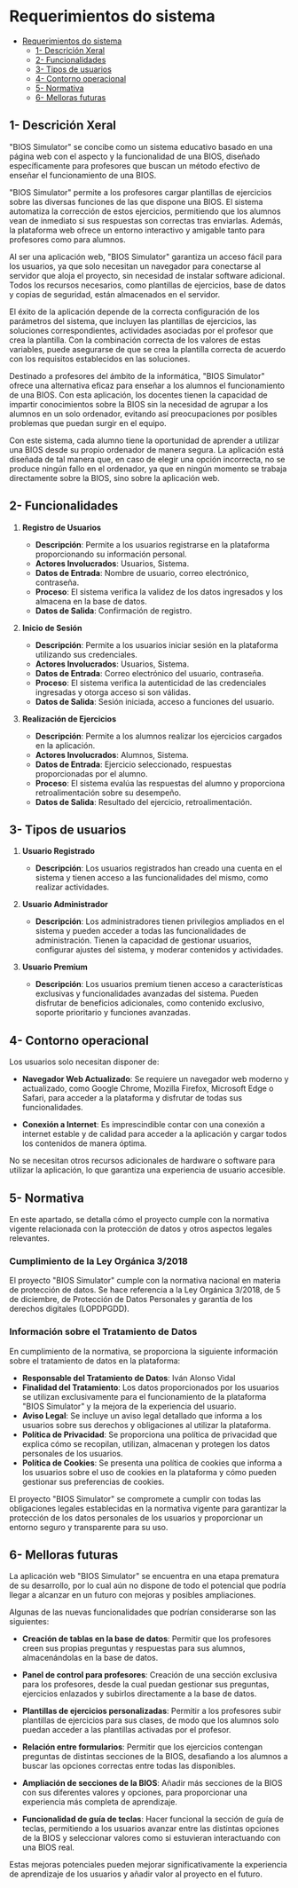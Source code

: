 # Requerimientos do sistema

- [Requerimientos do sistema](#requerimientos-do-sistema)
  - [1- Descrición Xeral](#1--descrición-xeral)
  - [2- Funcionalidades](#2--funcionalidades)
  - [3- Tipos de usuarios](#3--tipos-de-usuarios)
  - [4- Contorno operacional](#4--contorno-operacional)
  - [5- Normativa](#5--normativa)
  - [6- Melloras futuras](#6--melloras-futuras)

## 1- Descrición Xeral

"BIOS Simulator" se concibe como un sistema educativo basado en una página web con el aspecto y la funcionalidad de una BIOS, diseñado específicamente para profesores que buscan un método efectivo de enseñar el funcionamiento de una BIOS.

"BIOS Simulator" permite a los profesores cargar plantillas de ejercicios sobre las diversas funciones de las que dispone una BIOS. El sistema automatiza la corrección de estos ejercicios, permitiendo que los alumnos vean de inmediato si sus respuestas son correctas tras enviarlas. Además, la plataforma web ofrece un entorno interactivo y amigable tanto para profesores como para alumnos.

Al ser una aplicación web, "BIOS Simulator" garantiza un acceso fácil para los usuarios, ya que solo necesitan un navegador para conectarse al servidor que aloja el proyecto, sin necesidad de instalar software adicional. Todos los recursos necesarios, como plantillas de ejercicios, base de datos y copias de seguridad, están almacenados en el servidor.

El éxito de la aplicación depende de la correcta configuración de los parámetros del sistema, que incluyen las plantillas de ejercicios, las soluciones correspondientes, actividades asociadas por el profesor que crea la plantilla. Con la combinación correcta de los valores de estas variables, puede asegurarse de que se crea la plantilla correcta de acuerdo con los requisitos establecidos en las soluciones.

Destinado a profesores del ámbito de la informática, "BIOS Simulator" ofrece una alternativa eficaz para enseñar a los alumnos el funcionamiento de una BIOS. Con esta aplicación, los docentes tienen la capacidad de impartir conocimientos sobre la BIOS sin la necesidad de agrupar a los alumnos en un solo ordenador, evitando así preocupaciones por posibles problemas que puedan surgir en el equipo.

Con este sistema, cada alumno tiene la oportunidad de aprender a utilizar una BIOS desde su propio ordenador de manera segura. La aplicación está diseñada de tal manera que, en caso de elegir una opción incorrecta, no se produce ningún fallo en el ordenador, ya que en ningún momento se trabaja directamente sobre la BIOS, sino sobre la aplicación web.

## 2- Funcionalidades

1. **Registro de Usuarios**
   - **Descripción**: Permite a los usuarios registrarse en la plataforma proporcionando su información personal.
   - **Actores Involucrados**: Usuarios, Sistema.
   - **Datos de Entrada**: Nombre de usuario, correo electrónico, contraseña.
   - **Proceso**: El sistema verifica la validez de los datos ingresados y los almacena en la base de datos.
   - **Datos de Salida**: Confirmación de registro.

2. **Inicio de Sesión**
   - **Descripción**: Permite a los usuarios iniciar sesión en la plataforma utilizando sus credenciales.
   - **Actores Involucrados**: Usuarios, Sistema.
   - **Datos de Entrada**: Correo electrónico del usuario, contraseña.
   - **Proceso**: El sistema verifica la autenticidad de las credenciales ingresadas y otorga acceso si son válidas.
   - **Datos de Salida**: Sesión iniciada, acceso a funciones del usuario.

3. **Realización de Ejercicios**
   - **Descripción**: Permite a los alumnos realizar los ejercicios cargados en la aplicación.
   - **Actores Involucrados**: Alumnos, Sistema.
   - **Datos de Entrada**: Ejercicio seleccionado, respuestas proporcionadas por el alumno.
   - **Proceso**: El sistema evalúa las respuestas del alumno y proporciona retroalimentación sobre su desempeño.
   - **Datos de Salida**: Resultado del ejercicio, retroalimentación.

## 3- Tipos de usuarios
   
1. **Usuario Registrado**
   - **Descripción**: Los usuarios registrados han creado una cuenta en el sistema y tienen acceso a las funcionalidades del mismo, como realizar actividades.

2. **Usuario Administrador**
   - **Descripción**: Los administradores tienen privilegios ampliados en el sistema y pueden acceder a todas las funcionalidades de administración. Tienen la capacidad de gestionar usuarios, configurar ajustes del sistema, y moderar contenidos y actividades.

3. **Usuario Premium**
   - **Descripción**: Los usuarios premium tienen acceso a características exclusivas y funcionalidades avanzadas del sistema. Pueden disfrutar de beneficios adicionales, como contenido exclusivo, soporte prioritario y funciones avanzadas.

## 4- Contorno operacional

Los usuarios solo necesitan disponer de:

- **Navegador Web Actualizado**: Se requiere un navegador web moderno y actualizado, como Google Chrome, Mozilla Firefox, Microsoft Edge o Safari, para acceder a la plataforma y disfrutar de todas sus funcionalidades.

- **Conexión a Internet**: Es imprescindible contar con una conexión a internet estable y de calidad para acceder a la aplicación y cargar todos los contenidos de manera óptima.

No se necesitan otros recursos adicionales de hardware o software para utilizar la aplicación, lo que garantiza una experiencia de usuario accesible.

## 5- Normativa

En este apartado, se detalla cómo el proyecto cumple con la normativa vigente relacionada con la protección de datos y otros aspectos legales relevantes.

### Cumplimiento de la Ley Orgánica 3/2018

El proyecto "BIOS Simulator" cumple con la normativa nacional en materia de protección de datos. Se hace referencia a la Ley Orgánica 3/2018, de 5 de diciembre, de Protección de Datos Personales y garantía de los derechos digitales (LOPDPGDD).

### Información sobre el Tratamiento de Datos

En cumplimiento de la normativa, se proporciona la siguiente información sobre el tratamiento de datos en la plataforma:

- **Responsable del Tratamiento de Datos**: Iván Alonso Vidal
- **Finalidad del Tratamiento**: Los datos proporcionados por los usuarios se utilizan exclusivamente para el funcionamiento de la plataforma "BIOS Simulator" y la mejora de la experiencia del usuario.
- **Aviso Legal**: Se incluye un aviso legal detallado que informa a los usuarios sobre sus derechos y obligaciones al utilizar la plataforma.
- **Política de Privacidad**: Se proporciona una política de privacidad que explica cómo se recopilan, utilizan, almacenan y protegen los datos personales de los usuarios.
- **Política de Cookies**: Se presenta una política de cookies que informa a los usuarios sobre el uso de cookies en la plataforma y cómo pueden gestionar sus preferencias de cookies.

El proyecto "BIOS Simulator" se compromete a cumplir con todas las obligaciones legales establecidas en la normativa vigente para garantizar la protección de los datos personales de los usuarios y proporcionar un entorno seguro y transparente para su uso.

## 6- Melloras futuras

La aplicación web "BIOS Simulator" se encuentra en una etapa prematura de su desarrollo, por lo cual aún no dispone de todo el potencial que podría llegar a alcanzar en un futuro con mejoras y posibles ampliaciones.

Algunas de las nuevas funcionalidades que podrían considerarse son las siguientes:

- **Creación de tablas en la base de datos**: Permitir que los profesores creen sus propias preguntas y respuestas para sus alumnos, almacenándolas en la base de datos.

- **Panel de control para profesores**: Creación de una sección exclusiva para los profesores, desde la cual puedan gestionar sus preguntas, ejercicios enlazados y subirlos directamente a la base de datos.

- **Plantillas de ejercicios personalizadas**: Permitir a los profesores subir plantillas de ejercicios para sus clases, de modo que los alumnos solo puedan acceder a las plantillas activadas por el profesor.

- **Relación entre formularios**: Permitir que los ejercicios contengan preguntas de distintas secciones de la BIOS, desafiando a los alumnos a buscar las opciones correctas entre todas las disponibles.

- **Ampliación de secciones de la BIOS**: Añadir más secciones de la BIOS con sus diferentes valores y opciones, para proporcionar una experiencia más completa de aprendizaje.

- **Funcionalidad de guía de teclas**: Hacer funcional la sección de guía de teclas, permitiendo a los usuarios avanzar entre las distintas opciones de la BIOS y seleccionar valores como si estuvieran interactuando con una BIOS real.

Estas mejoras potenciales pueden mejorar significativamente la experiencia de aprendizaje de los usuarios y añadir valor al proyecto en el futuro.
